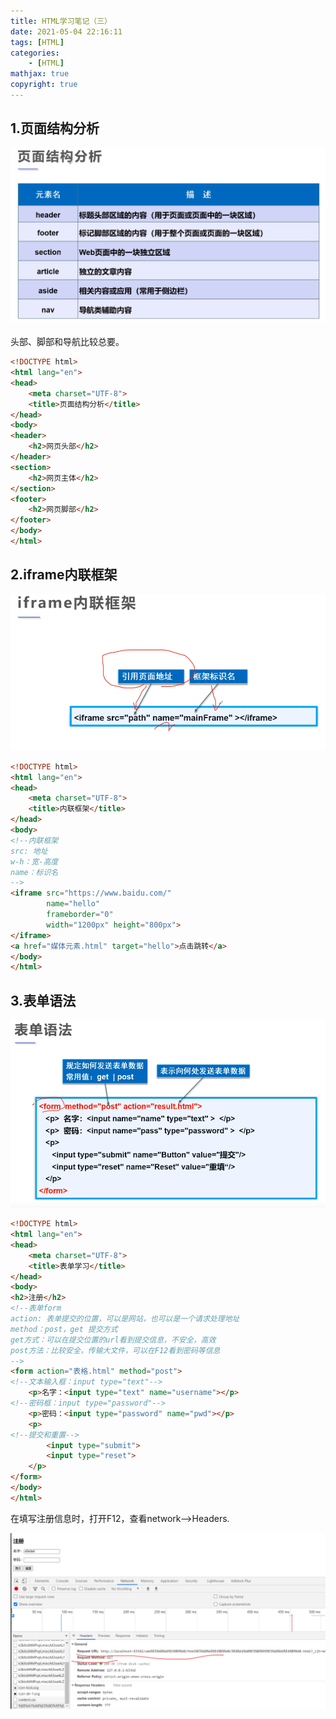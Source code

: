 ```yaml
---
title: HTML学习笔记（三）
date: 2021-05-04 22:16:11
tags: [HTML]
categories: 
	- [HTML]
mathjax: true
copyright: true
---
```


## 1.页面结构分析

![image-20210504222223240](HTML学习笔记（三）/image-20210504222223240.png)

<!--more-->

头部、脚部和导航比较总要。

```html
<!DOCTYPE html>
<html lang="en">
<head>
    <meta charset="UTF-8">
    <title>页面结构分析</title>
</head>
<body>
<header>
    <h2>网页头部</h2>
</header>
<section>
    <h2>网页主体</h2>
</section>
<footer>
    <h2>网页脚部</h2>
</footer>
</body>
</html>
```

## 2.iframe内联框架

![image-20210504223521277](HTML学习笔记（三）/image-20210504223521277.png)

```html
<!DOCTYPE html>
<html lang="en">
<head>
    <meta charset="UTF-8">
    <title>内联框架</title>
</head>
<body>
<!--内联框架
src: 地址
w-h：宽-高度
name：标识名
-->
<iframe src="https://www.baidu.com/"
        name="hello"
        frameborder="0"
        width="1200px" height="800px">
</iframe>
<a href="媒体元素.html" target="hello">点击跳转</a>
</body>
</html>
```

## 3.表单语法

![image-20210504224535465](HTML学习笔记（三）/image-20210504224535465.png)

```html
<!DOCTYPE html>
<html lang="en">
<head>
    <meta charset="UTF-8">
    <title>表单学习</title>
</head>
<body>
<h2>注册</h2>
<!--表单form
action: 表单提交的位置，可以是网站，也可以是一个请求处理地址
method：post，get 提交方式
get方式：可以在提交位置的url看到提交信息，不安全，高效
post方法：比较安全，传输大文件，可以在F12看到密码等信息
-->
<form action="表格.html" method="post">
<!--文本输入框：input type="text"-->
    <p>名字：<input type="text" name="username"></p>
<!--密码框：input type="password"-->
    <p>密码：<input type="password" name="pwd"></p>
    <p>
<!--提交和重置-->
        <input type="submit">
        <input type="reset">
    </p>
</form>
</body>
</html>
```

在填写注册信息时，打开F12，查看network-->Headers.

![image-20210504230152083](HTML学习笔记（三）/image-20210504230152083.png)